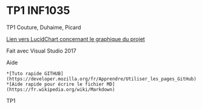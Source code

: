 # TP1 INF1035
TP1 Couture, Duhaime, Picard

[Lien vers LucidChart concernant le graphique du projet](https://www.lucidchart.com/documents/view/be8c522e-3545-4f43-a037-a2e7be977517)

Fait avec Visual Studio 2017

Aide

	*[Tuto rapide GITHUB](https://developer.mozilla.org/fr/Apprendre/Utiliser_les_pages_GitHub)
	*[Aide rapide pour écrire le fichier MD](https://fr.wikipedia.org/wiki/Markdown)
	
TP1